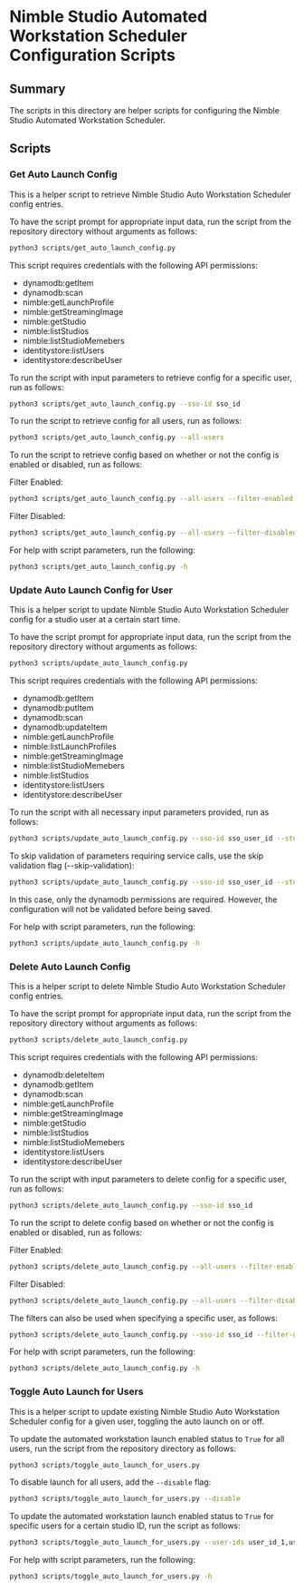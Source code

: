 # Nimble Studio Automated Workstation Scheduler Configuration Scripts

## Summary
The scripts in this directory are helper scripts for configuring the Nimble Studio Automated Workstation Scheduler.

## Scripts

### Get Auto Launch Config

This is a helper script to retrieve Nimble Studio Auto Workstation Scheduler config entries.

To have the script prompt for appropriate input data, run the script from the repository directory without arguments as follows:

```bash
python3 scripts/get_auto_launch_config.py
```

This script requires credentials with the following API permissions:
* dynamodb:getItem
* dynamodb:scan
* nimble:getLaunchProfile
* nimble:getStreamingImage
* nimble:getStudio
* nimble:listStudios
* nimble:listStudioMemebers
* identitystore:listUsers
* identitystore:describeUser

To run the script with input parameters to retrieve config for a specific user, run as follows:

```bash
python3 scripts/get_auto_launch_config.py --sso-id sso_id
```

To run the script to retrieve config for all users, run as follows:

```bash
python3 scripts/get_auto_launch_config.py --all-users
```

To run the script to retrieve config based on whether or not the config is enabled or disabled, run as follows:

Filter Enabled:

```bash
python3 scripts/get_auto_launch_config.py --all-users --filter-enabled
```

Filter Disabled:

```bash
python3 scripts/get_auto_launch_config.py --all-users --filter-disabled
```

For help with script parameters, run the following:

```bash
python3 scripts/get_auto_launch_config.py -h
```

### Update Auto Launch Config for User

This is a helper script to update Nimble Studio Auto Workstation Scheduler config for a studio user at a certain start time.

To have the script prompt for appropriate input data, run the script from the repository directory without arguments as follows:

```bash
python3 scripts/update_auto_launch_config.py
```

This script requires credentials with the following API permissions:
* dynamodb:getItem
* dynamodb:putItem
* dynamodb:scan
* dynamodb:updateItem
* nimble:getLaunchProfile
* nimble:listLaunchProfiles
* nimble:getStreamingImage
* nimble:listStudioMemebers
* nimble:listStudios
* identitystore:listUsers
* identitystore:describeUser

To run the script with all necessary input parameters provided, run as follows:

```bash
python3 scripts/update_auto_launch_config.py --sso-id sso_user_id --studio-id studio_id --start-time 00:00 --days monday,tuesday,wednesday,thursday,friday --launch-profile launch_profile_id --streaming-image streaming_image_component_id --instance-type g4dn.xlarge 
```

To skip validation of parameters requiring service calls, use the skip validation flag (--skip-validation):

```bash
python3 scripts/update_auto_launch_config.py --sso-id sso_user_id --studio-id studio_id --start-time 00:00 --days monday,tuesday,wednesday,thursday,friday --launch-profile launch_profile_id --streaming-image streaming_image_component_id --instance-type g4dn.xlarge --skip-validation
```

In this case, only the dynamodb permissions are required. However, the configuration will not be validated before being saved.

For help with script parameters, run the following:

```bash
python3 scripts/update_auto_launch_config.py -h
```

### Delete Auto Launch Config

This is a helper script to delete Nimble Studio Auto Workstation Scheduler config entries.

To have the script prompt for appropriate input data, run the script from the repository directory without arguments as follows:

```bash
python3 scripts/delete_auto_launch_config.py
```

This script requires credentials with the following API permissions:
* dynamodb:deleteItem
* dynamodb:getItem
* dynamodb:scan
* nimble:getLaunchProfile
* nimble:getStreamingImage
* nimble:getStudio
* nimble:listStudios
* nimble:listStudioMemebers
* identitystore:listUsers
* identitystore:describeUser

To run the script with input parameters to delete config for a specific user, run as follows:

```bash
python3 scripts/delete_auto_launch_config.py --sso-id sso_id
```

To run the script to delete config based on whether or not the config is enabled or disabled, run as follows:

Filter Enabled:

```bash
python3 scripts/delete_auto_launch_config.py --all-users --filter-enabled
```

Filter Disabled:

```bash
python3 scripts/delete_auto_launch_config.py --all-users --filter-disabled
```

The filters can also be used when specifying a specific user, as follows:

```bash
python3 scripts/delete_auto_launch_config.py --sso-id sso_id --filter-disabled
```

For help with script parameters, run the following:

```bash
python3 scripts/delete_auto_launch_config.py -h
```

### Toggle Auto Launch for Users

This is a helper script to update existing Nimble Studio Auto Workstation Scheduler config for a given user, toggling the auto launch on or off.

To update the automated workstation launch enabled status to `True` for all users, run the script from the repository directory as follows:

```bash
python3 scripts/toggle_auto_launch_for_users.py
```

To disable launch for all users, add the `--disable` flag:

```bash
python3 scripts/toggle_auto_launch_for_users.py --disable
```

To update the automated workstation launch enabled status to `True` for specific users for a certain studio ID, run the script as follows:

```bash
python3 scripts/toggle_auto_launch_for_users.py --user-ids user_id_1,user_id_2 --studio-id studio_id
```

For help with script parameters, run the following:

```bash
python3 scripts/toggle_auto_launch_for_users.py -h
```